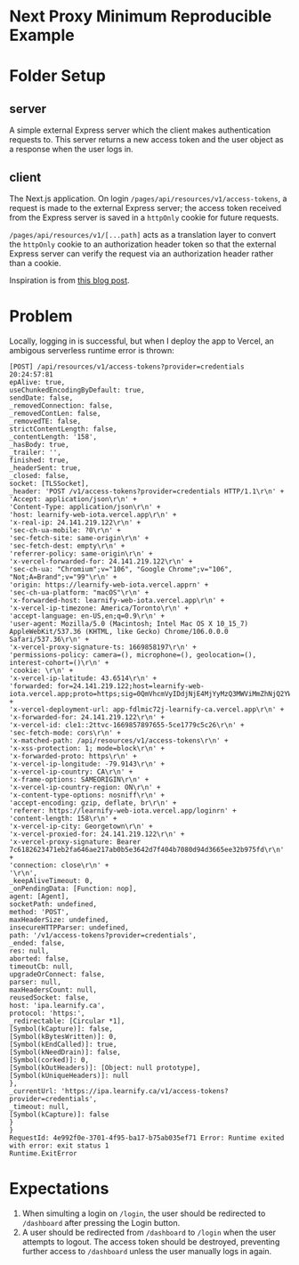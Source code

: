 # Next Proxy Minimum Reproducible Example

# Folder Setup

## server
A simple external Express server which the client makes authentication requests to. This server returns a new access token and the user object as a response when the user logs in.

## client
The Next.js application. On login `/pages/api/resources/v1/access-tokens`, a request is made to the external Express server; the access token received from the Express server is saved in a `httpOnly` cookie for future requests.

`/pages/api/resources/v1/[...path]` acts as a translation layer to convert the `httpOnly` cookie to an authorization header token so that the external Express server can verify the request via an authorization header rather than a cookie. 

Inspiration is from [this blog post](https://maxschmitt.me/posts/next-js-http-only-cookie-auth-tokens/).


# Problem
Locally, logging in is successful, but when I deploy the app to Vercel, an ambigous serverless runtime error is thrown:

```
[POST] /api/resources/v1/access-tokens?provider=credentials
20:24:57:81
epAlive: true,
useChunkedEncodingByDefault: true,
sendDate: false,
_removedConnection: false,
_removedContLen: false,
_removedTE: false,
strictContentLength: false,
_contentLength: '158',
_hasBody: true,
_trailer: '',
finished: true,
_headerSent: true,
_closed: false,
socket: [TLSSocket],
_header: 'POST /v1/access-tokens?provider=credentials HTTP/1.1\r\n' +
'Accept: application/json\r\n' +
'Content-Type: application/json\r\n' +
'host: learnify-web-iota.vercel.app\r\n' +
'x-real-ip: 24.141.219.122\r\n' +
'sec-ch-ua-mobile: ?0\r\n' +
'sec-fetch-site: same-origin\r\n' +
'sec-fetch-dest: empty\r\n' +
'referrer-policy: same-origin\r\n' +
'x-vercel-forwarded-for: 24.141.219.122\r\n' +
'sec-ch-ua: "Chromium";v="106", "Google Chrome";v="106", "Not;A=Brand";v="99"\r\n' +
'origin: https://learnify-web-iota.vercel.apprn' +
'sec-ch-ua-platform: "macOS"\r\n' +
'x-forwarded-host: learnify-web-iota.vercel.app\r\n' +
'x-vercel-ip-timezone: America/Toronto\r\n' +
'accept-language: en-US,en;q=0.9\r\n' +
'user-agent: Mozilla/5.0 (Macintosh; Intel Mac OS X 10_15_7) AppleWebKit/537.36 (KHTML, like Gecko) Chrome/106.0.0.0 Safari/537.36\r\n' +
'x-vercel-proxy-signature-ts: 1669858197\r\n' +
'permissions-policy: camera=(), microphone=(), geolocation=(), interest-cohort=()\r\n' +
'cookie: \r\n' +
'x-vercel-ip-latitude: 43.6514\r\n' +
'forwarded: for=24.141.219.122;host=learnify-web-iota.vercel.app;proto=https;sig=0QmVhcmVyIDdjNjE4MjYyMzQ3MWViMmZhNjQ2YWUyMTdhYjBiNWUzNjQyZDdmNDA0YjcwODBkOTRkMzY2NWVlMzJiOTc1ZmQ=;exp=1669858197\r\n' +
'x-vercel-deployment-url: app-fdlmic72j-learnify-ca.vercel.app\r\n' +
'x-forwarded-for: 24.141.219.122\r\n' +
'x-vercel-id: cle1::2ttvc-1669857897655-5ce1779c5c26\r\n' +
'sec-fetch-mode: cors\r\n' +
'x-matched-path: /api/resources/v1/access-tokens\r\n' +
'x-xss-protection: 1; mode=block\r\n' +
'x-forwarded-proto: https\r\n' +
'x-vercel-ip-longitude: -79.9143\r\n' +
'x-vercel-ip-country: CA\r\n' +
'x-frame-options: SAMEORIGIN\r\n' +
'x-vercel-ip-country-region: ON\r\n' +
'x-content-type-options: nosniff\r\n' +
'accept-encoding: gzip, deflate, br\r\n' +
'referer: https://learnify-web-iota.vercel.app/loginrn' +
'content-length: 158\r\n' +
'x-vercel-ip-city: Georgetown\r\n' +
'x-vercel-proxied-for: 24.141.219.122\r\n' +
'x-vercel-proxy-signature: Bearer 7c6182623471eb2fa646ae217ab0b5e3642d7f404b7080d94d3665ee32b975fd\r\n' +
'connection: close\r\n' +
'\r\n',
_keepAliveTimeout: 0,
_onPendingData: [Function: nop],
agent: [Agent],
socketPath: undefined,
method: 'POST',
maxHeaderSize: undefined,
insecureHTTPParser: undefined,
path: '/v1/access-tokens?provider=credentials',
_ended: false,
res: null,
aborted: false,
timeoutCb: null,
upgradeOrConnect: false,
parser: null,
maxHeadersCount: null,
reusedSocket: false,
host: 'ipa.learnify.ca',
protocol: 'https:',
_redirectable: [Circular *1],
[Symbol(kCapture)]: false,
[Symbol(kBytesWritten)]: 0,
[Symbol(kEndCalled)]: true,
[Symbol(kNeedDrain)]: false,
[Symbol(corked)]: 0,
[Symbol(kOutHeaders)]: [Object: null prototype],
[Symbol(kUniqueHeaders)]: null
},
_currentUrl: 'https://ipa.learnify.ca/v1/access-tokens?provider=credentials',
_timeout: null,
[Symbol(kCapture)]: false
}
}
RequestId: 4e992f0e-3701-4f95-ba17-b75ab035ef71 Error: Runtime exited with error: exit status 1
Runtime.ExitError
```

# Expectations
1. When simulting a login on `/login`, the user should be redirected to `/dashboard` after pressing the Login button.
2. A user should be redirected from `/dashboard` to `/login` when the user attempts to logout. The access token should be destroyed, preventing further access to `/dashboard` unless the user manually logs in again.